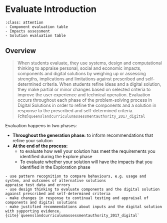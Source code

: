 # Evaluate Introduction
```{admonition} Tools used to complete the Evaluate phase:
:class: attention
- Component evaluation table
- Impacts assessment
- Solution evaluation table
```

## Overview
> When students evaluate, they use systems, design and computational thinking to appraise personal, social and economic impacts, components and digital solutions by weighing up or assessing strengths, implications and limitations against prescribed and self-determined criteria. When students refine ideas and a digital solution, they make partial or minor changes based on selected criteria to improve the user experience and technical operation. Evaluation occurs throughout each phase of the problem-solving process in Digital Solutions in order to refine the components and a solution in response to the prescribed and self-determined criteria. {cite}`queenslandcurriculumassessmentauthority_2017_digital`

Evaluation happens in two phases:
- **Throughout the generation phase:** to inform recommendations that refine your solution
- **At the end of the process:** 
  - to evaluate how well your solution has meet the requirements you identified during the Explore phase
  - To evaluate whether your solution will have the impacts that you identified in the Exploration phase

```{admonition} To evaluate and refine, students:
- use pattern recognition to compare behaviours, e.g. usage and system, and outcomes of alternative solutions
appraise test data and errors
- use design thinking to evaluate components and the digital solution against prescribed and self-determined criteria
- make changes in response to continual testing and appraisal of components and digital solutions
- make justified recommendations about inputs and the digital solution with supporting evidence.{cite}`queenslandcurriculumassessmentauthority_2017_digital`
```